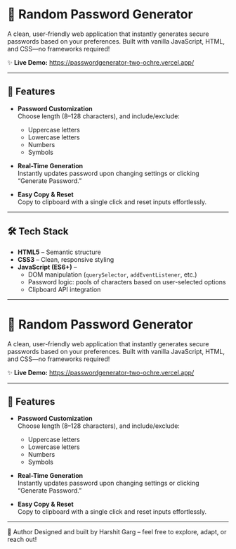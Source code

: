 # 🔐 Random Password Generator

A clean, user-friendly web application that instantly generates secure passwords based on your preferences. Built with vanilla JavaScript, HTML, and CSS—no frameworks required!

✨ **Live Demo:** https://passwordgenerator-two-ochre.vercel.app/

---

## 🧩 Features

- **Password Customization**  
  Choose length (8–128 characters), and include/exclude:
  - Uppercase letters
  - Lowercase letters
  - Numbers
  - Symbols

- **Real-Time Generation**  
  Instantly updates password upon changing settings or clicking “Generate Password.”

- **Easy Copy & Reset**  
  Copy to clipboard with a single click and reset inputs effortlessly.

---

## 🛠️ Tech Stack

- **HTML5** – Semantic structure  
- **CSS3** – Clean, responsive styling  
- **JavaScript (ES6+)** –  
  - DOM manipulation (`querySelector`, `addEventListener`, etc.)  
  - Password logic: pools of characters based on user-selected options  
  - Clipboard API integration

---

# 🔐 Random Password Generator

A clean, user-friendly web application that instantly generates secure passwords based on your preferences. Built with vanilla JavaScript, HTML, and CSS—no frameworks required!

✨ **Live Demo:** https://passwordgenerator-two-ochre.vercel.app/

---

## 🧩 Features

- **Password Customization**  
  Choose length (8–128 characters), and include/exclude:
  - Uppercase letters
  - Lowercase letters
  - Numbers
  - Symbols

- **Real-Time Generation**  
  Instantly updates password upon changing settings or clicking “Generate Password.”

- **Easy Copy & Reset**  
  Copy to clipboard with a single click and reset inputs effortlessly.

---

👤 Author
Designed and built by Harshit Garg – feel free to explore, adapt, or reach out!
